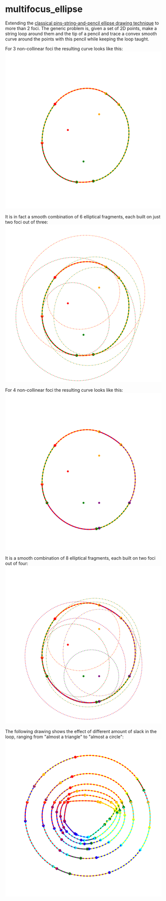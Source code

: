# multifocus_ellipse

Extending the [classical pins-string-and-pencil ellipse drawing technique](https://www.youtube.com/watch?v=0maahsJQOJE&t=30) to more than 2 foci.
The generic problem is, given a set of 2D points, make a string loop around them and the tip of a pencil
and trace a convex smooth curve around the points with this pencil while keeping the loop taught.

For 3 non-collinear foci the resulting curve looks like this:
![Three-foci ellipse example](examples/three_foci_without_leftovers.svg "Three-foci ellipse example")

It is in fact a smooth combination of 6 elliptical fragments, each built on just two foci out of three:
![Three-foci ellipse with leftovers](examples/three_foci_with_leftovers.svg "Three-foci ellipse with leftovers")

For 4 non-collinear foci the resulting curve looks like this:
![Four-foci ellipse example](examples/four_foci_without_leftovers.svg "Four-foci ellipse example")

It is a smooth combination of 8 elliptical fragments, each built on two foci out of four:
![Four-foci ellipse with leftovers](examples/four_foci_with_leftovers.svg "Four-foci ellipse with leftovers")

The following drawing shows the effect of different amount of slack in the loop, ranging from "almost a triangle" to "almost a circle":
![Seven-foci ellipse with different slacks](examples/seven_foci_different_slacks.svg "Seven-foci ellipse with different slacks")

